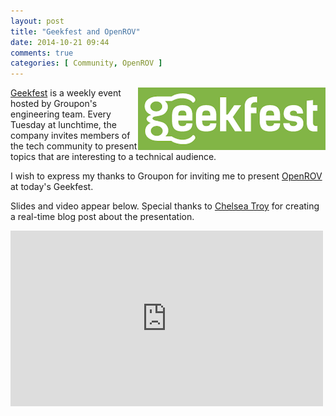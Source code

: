 ```yaml
---
layout: post
title: "Geekfest and OpenROV"
date: 2014-10-21 09:44
comments: true
categories: [ Community, OpenROV ]
---
```


<img src="/images/geekfest.png" alt="Geekfest: Tuesdays at Groupon." align="right">

[Geekfest](http://www.meetup.com/Geekfest/events/207936312/) is a weekly event hosted by Groupon's engineering team. Every Tuesday at lunchtime, the company invites members of the tech community to present topics that are interesting to a technical audience. 

I wish to express my thanks to Groupon for inviting me to present [OpenROV](/blog/2014/06/16/citizen-science-with-openrov/) at today's Geekfest. 

<!--more-->

Slides and video appear below. Special thanks to [Chelsea Troy](http://chelseatroy.com/2014/10/21/geekfest-ray-hightower-dumps-a-robot-into-lake-michigan/) for creating a real-time blog post about the presentation.

<div class="video-container">
<iframe src="https://player.vimeo.com/video/123900588" width="500" height="281" frameborder="0" webkitallowfullscreen mozallowfullscreen allowfullscreen></iframe>
</div>

<center><script async class="speakerdeck-embed" data-id="e8ed21a03b5d013274bd1297e85160ca" data-ratio="1.77777777777778" src="//speakerdeck.com/assets/embed.js"></script></center>

